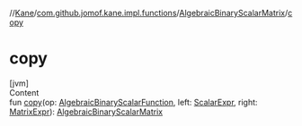//[Kane](../../index.md)/[com.github.jomof.kane.impl.functions](../index.md)/[AlgebraicBinaryScalarMatrix](index.md)/[copy](copy.md)



# copy  
[jvm]  
Content  
fun [copy](copy.md)(op: [AlgebraicBinaryScalarFunction](../-algebraic-binary-scalar-function/index.md), left: [ScalarExpr](../../com.github.jomof.kane/-scalar-expr/index.md), right: [MatrixExpr](../../com.github.jomof.kane/-matrix-expr/index.md)): [AlgebraicBinaryScalarMatrix](index.md)  



